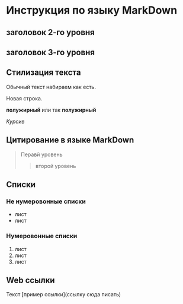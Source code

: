 # Инструкция по языку MarkDown

## заголовок 2-го уровня
## заголовок 3-го уровня

## Стилизация текста
Обычный текст набираем как есть.

Новая строка.

**полужирный** или так __полужирный__

*Курсив*

## Цитирование в языке MarkDown
>Перавй уровень
>>второй уровень

## Списки
### Не нумеровонные списки
* лист
* лист
### Нумеровонные списки
1. лист
2. лист
3. лист

## Web ссылки
Текст [пример ссылки](ссылку сюда писать)
